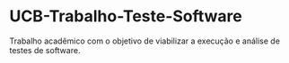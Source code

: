 # UCB-Trabalho-Teste-Software
Trabalho acadêmico com o objetivo de viabilizar a execução e análise de testes de software.
